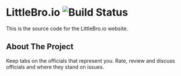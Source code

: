 # LittleBro.io     ![Build Status](https://travis-ci.org/pnovotnak/littlebro.io/builds/36460824#)

This is the source code for the LittleBro.io website.

## About The Project

Keep tabs on the officials that represent you. Rate, review and discuss officials and where they stand on issues.
